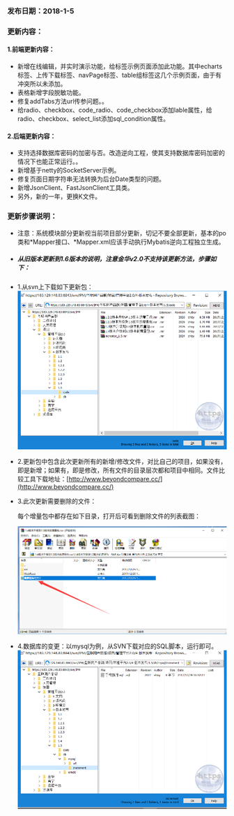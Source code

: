 ### 发布日期：2018-1-5

### 更新内容：

#### 1.前端更新内容：

* 新增在线编辑，并实时演示功能，给标签示例页面添加此功能。其中echarts标签、上传下载标签、navPage标签、table组标签这几个示例页面，由于有冲突所以未添加。
* 表格新增字段脱敏功能。
* 修复addTabs方法url传参问题。。
* 给radio、checkbox、code\_radio、code\_checkbox添加lable属性，给radio、checkbox、select\_list添加sql\_condition属性。

#### 2.后端更新内容：

* 支持选择数据库密码的加密与否。改造逆向工程，使其支持数据库密码加密的情况下也能正常运行。。
* 新增基于netty的SocketServer示例。
* 修复页面日期字符串无法转换为后台Date类型的问题。
* 新增JsonClient、FastJsonClient工具类。
* 另外，新的一年，更换K文件。

### 更新步骤说明：

* 注意：系统模块部分更新视当前项目部分更新，切记不要全部更新，基本的po类和\*Mapper接口、\*Mapper.xml应该手动执行Mybatis逆向工程独立生成。
* ##### 从旧版本更新到1.6版本的说明，注意金华v2.0不支持该更新方法，步骤如下：
* 1.从svn上下载如下更新包：  
  ![](/assets/V1.5-1.png)
* 2.更新包中包含此次更新所有的新增/修改文件，对比自己的项目，如果没有，即是新增；如果有，即是修改，所有文件的目录层次都和项目中相同。文件比较工具下载地址：[http://www.beyondcompare.cc/](http://www.beyondcompare.cc/)

* 3.此次更新需要删除的文件：

  每个增量包中都存在如下目录，打开后可看到删除文件的列表截图：

  ![](/assets/V1.5-2.png)

* 4.数据库的变更：以mysql为例，从SVN下载对应的SQL脚本，运行即可。  
  ![](/assets/V1.5-3.png)



